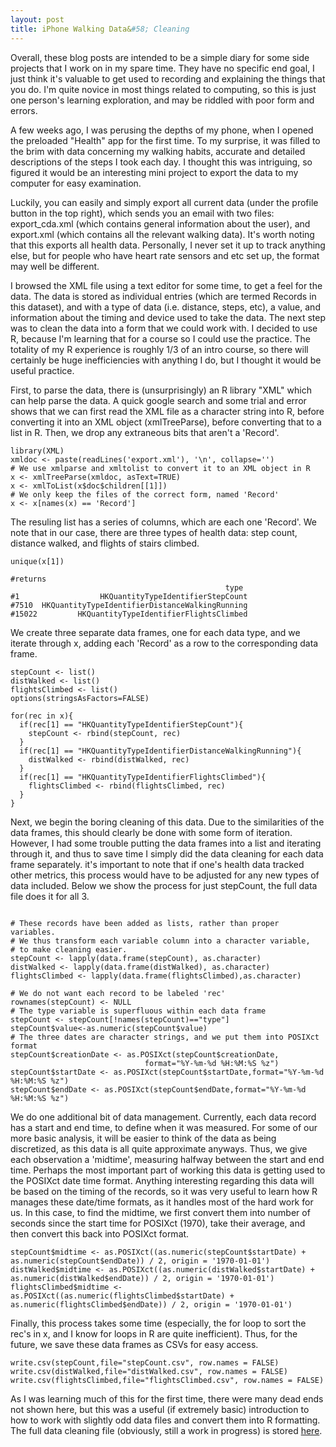 ```yaml
---
layout: post
title: iPhone Walking Data&#58; Cleaning
---
```


Overall, these blog posts are intended to be a simple diary for some side projects that I work on in my spare time. They have no specific end goal, I just think it's valuable to get used to recording and explaining the things that you do. I'm quite novice in most things related to computing, so this is just one person's learning exploration, and may be riddled with poor form and errors.

A few weeks ago, I was perusing the depths of my phone, when I opened the preloaded "Health" app for the first time. To my surprise, it was filled to the brim with data concerning my walking habits, accurate and detailed descriptions of the steps I took each day. I thought this was intriguing, so figured it would be an interesting mini project to export the data to my computer for easy examination.

Luckily, you can easily and simply export all current data (under the profile button in the top right), which sends you an email with two files: export_cda.xml (which contains general information about the user), and export.xml (which contains all the relevant walking data). It's worth noting that this exports all health data. Personally, I never set it up to track anything else, but for people who have heart rate sensors and etc set up, the format may well be different.

I browsed the XML file using a text editor for some time, to get a feel for the data. The data is stored as individual entries (which are termed Records in this dataset), and with a type of data (i.e. distance, steps, etc), a value, and information about the timing and device used to take the data. The next step was to clean the data into a form that we could work with. I decided to use R, because I'm learning that for a course so I could use the practice. The totality of my R experience is roughly 1/3 of an intro course, so there will certainly be huge inefficiencies with anything I do, but I thought it would be useful practice.

First, to parse the data, there is (unsurprisingly) an R library "XML" which can help parse the data. A quick google search and some trial and error shows that we can first read the XML file as a character string into R, before converting it into an XML object (xmlTreeParse), before converting that to a list in R. Then, we drop any extraneous bits that aren't a 'Record'.
 
~~~~
library(XML)
xmldoc <- paste(readLines('export.xml'), '\n', collapse='')
# We use xmlparse and xmltolist to convert it to an XML object in R
x <- xmlTreeParse(xmldoc, asText=TRUE)
x <- xmlToList(x$doc$children[[1]])
# We only keep the files of the correct form, named 'Record'
x <- x[names(x) == 'Record']

~~~~

The resuling list has a series of columns, which are each one 'Record'. We note that in our case, there are three types of health data: step count, distance walked, and flights of stairs climbed.

~~~~
unique(x[1])

#returns
                                                type
#1                  HKQuantityTypeIdentifierStepCount
#7510  HKQuantityTypeIdentifierDistanceWalkingRunning
#15022         HKQuantityTypeIdentifierFlightsClimbed

~~~~

We create three  separate data frames, one for each data type, and we iterate through x, adding each 'Record' as a row to the corresponding data frame.

~~~~
stepCount <- list()
distWalked <- list()
flightsClimbed <- list()
options(stringsAsFactors=FALSE)

for(rec in x){
  if(rec[1] == "HKQuantityTypeIdentifierStepCount"){
    stepCount <- rbind(stepCount, rec)
  }
  if(rec[1] == "HKQuantityTypeIdentifierDistanceWalkingRunning"){
    distWalked <- rbind(distWalked, rec)
  }
  if(rec[1] == "HKQuantityTypeIdentifierFlightsClimbed"){
    flightsClimbed <- rbind(flightsClimbed, rec)
  }
}

~~~~

Next, we begin the boring cleaning of this data. Due to the similarities of the data frames, this should clearly be done with some form of iteration. However, I had some trouble putting the data frames into a list and iterating through it, and thus to save time I simply did the data cleaning for each data frame separately. it's important to note that if one's health data tracked other metrics, this process would have to be adjusted for any new types of data included. Below we show the process for just stepCount, the full data file does it for all 3.

~~~~

# These records have been added as lists, rather than proper variables. 
# We thus transform each variable column into a character variable, 
# to make cleaning easier.
stepCount <- lapply(data.frame(stepCount), as.character)
distWalked <- lapply(data.frame(distWalked), as.character)
flightsClimbed <- lapply(data.frame(flightsClimbed),as.character)

# We do not want each record to be labeled 'rec'
rownames(stepCount) <- NULL
# The type variable is superfluous within each data frame
stepCount <- stepCount[!names(stepCount)=="type"]
stepCount$value<-as.numeric(stepCount$value)
# The three dates are character strings, and we put them into POSIXct format
stepCount$creationDate <- as.POSIXct(stepCount$creationDate, 
                              format="%Y-%m-%d %H:%M:%S %z")
stepCount$startDate <- as.POSIXct(stepCount$startDate,format="%Y-%m-%d %H:%M:%S %z")
stepCount$endDate <- as.POSIXct(stepCount$endDate,format="%Y-%m-%d %H:%M:%S %z")
~~~~

We do one additional bit of data management. Currently, each data record has a start and end time, to define when it was measured. For some of our more basic analysis, it will be easier to think of the data as being discretized, as this data is all quite approximate anyways. Thus, we give each observation a 'midtime', measuring halfway between the start and end time. Perhaps the most important part of working this data is getting used to the POSIXct date time format. Anything interesting regarding this data will be based on the timing of the records, so it was very useful to learn how R manages these date/time formats, as it handles most of the hard work for us. In this case, to find the midtime, we first convert them into number of seconds since the start time for POSIXct (1970), take their average, and then convert this back into POSIXct format.

~~~~
stepCount$midtime <- as.POSIXct((as.numeric(stepCount$startDate) + as.numeric(stepCount$endDate)) / 2, origin = '1970-01-01')
distWalked$midtime <- as.POSIXct((as.numeric(distWalked$startDate) + as.numeric(distWalked$endDate)) / 2, origin = '1970-01-01')
flightsClimbed$midtime <- as.POSIXct((as.numeric(flightsClimbed$startDate) + as.numeric(flightsClimbed$endDate)) / 2, origin = '1970-01-01')
~~~~


Finally, this process takes some time (especially, the for loop to sort the rec's in x, and I know for loops in R are quite inefficient). Thus, for the future, we save these data frames as CSVs for easy access.

~~~~
write.csv(stepCount,file="stepCount.csv", row.names = FALSE)
write.csv(distWalked,file="distWalked.csv", row.names = FALSE)
write.csv(flightsClimbed,file="flightsClimbed.csv", row.names = FALSE)
~~~~

As I was learning much of this for the first time, there were many dead ends not shown here, but this was a useful (if extremely basic) introduction to how to work with slightly odd data files and convert them into R formatting. The full data cleaning file (obviously, still a work in progress) is stored [here](https://github.com/dylanpotteroconnell/HealthData/blob/master/HealthDataCleaning.R).
